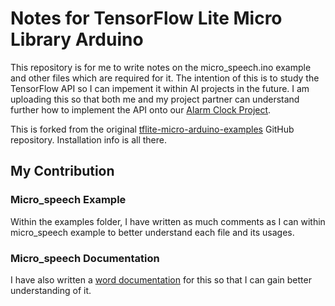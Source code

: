 # Notes for TensorFlow Lite Micro Library Arduino

This repository is for me to write notes on the micro_speech.ino example and other files which are required for it. The intention of this is to study the TensorFlow API so I can impement it within AI projects in the future. I am uploading this so that both me and my project partner can understand further how to implement the API onto our [Alarm Clock Project](https://github.com/a6eline/ML_arduino_alarm).

This is forked from the original [tflite-micro-arduino-examples](https://github.com/tensorflow/tflite-micro-arduino-examples) GitHub repository. Installation info is all there. 

## My Contribution

### Micro_speech Example
Within the examples folder, I have written as much comments as I can within micro_speech example to better understand each file and its usages. 

### Micro_speech Documentation 
I have also written a [word documentation](https://docs.google.com/document/d/1WiQw86Ue8yddEHVPHRZVkMrpHQOxgGgfX3WtC2Yl9dU/edit?tab=t.hnpsgq8m388t) for this so that I can gain better understanding of it. 
